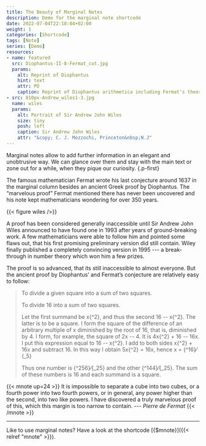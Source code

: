 ```yaml
---
title: The Beauty of Marginal Notes
description: Demo for the marginal note shortcode
date: 2022-07-04T22:18:04+02:00
weight: 1
categories: [Shortcode]
tags: [Note]
series: [Demo]
resources:
- name: featured
  src: Diophantus-II-8-Fermat_cut.jpg
  params:
    alt: Reprint of Diophantus
    hint: text
    attr: PD
    caption: Reprint of Diophantus arithmetica including Fermat’s theorem
- src: 810px-Andrew_wiles1-3.jpg
  name: wiles
  params:
    alt: Portrait of Sir Andrew John Wiles
    size: tiny
    posh: left 
    caption: Sir Andrew John Wiles
    attr: "&copy; C. J. Mozzochi, Princeton&nbsp;N.J"
---
```


Marginal notes allow to add further information in an elegant and unobtrusive way. We can glance over them and stay with the main text or zone out for a while, when they pique our curiosity.
{.p-first} <!--more-->

The famous mathematician Fermat wrote his last conjecture around 1637 in the marginal column besides an ancient Greek proof by Diophantus. The “marvelous proof” Fermat mentioned there has never been uncovered and his note kept mathematicians wondering for over 350 years.

{{< figure wiles />}}

A proof has been considered generally inaccessible until Sir Andrew John Wiles announced to have found one in 1993 after years of ground-breaking work. A few mathematicians were able to follow him and pointed some flaws out, that his first promising preliminary version did still contain. Wiley finally published a completely convincing version in 1995 --- a break-through in number theory which won him a few prizes.  

The proof is so advanced, that its still inaccessible to almost everyone. But the ancient proof by Diophantus’ and Fermat’s conjecture are relatively easy to follow:  

> To divide a given square into a sum of two squares.
>
> To divide 16 into a sum of two squares.
>
> Let the first summand be x{^2}, and thus the second 16 -- x{^2}. The latter is to be a square. I form the square of the difference of an arbitrary multiple of x diminished by the root of 16, that is, diminished by 4. I form, for example, the square of 2x -- 4. It is 4x{^2} + 16 -- 16x. I put this expression equal to 16 -- x{^2}. I add to both sides x{^2} + 16x and subtract 16. In this way I obtain 5x{^2} = 16x, hence x = {^16}&frasl;{_5}
>
> Thus one number is {^256}&frasl;{_25} and the other {^144}&frasl;{_25}. The sum of these numbers is 16 and each summand is a square.

{{< mnote up=24 >}}
It is impossible to separate a cube into two cubes, or a fourth power into two fourth powers, or in general, any power higher than the second, into two like powers. I have discovered a truly marvelous proof of this, which this margin is too narrow to contain. --- _Pierre de Fermat_
{{< /mnote >}}

---

Like to use marginal notes? Have a look at the shortcode [{$mnote}]({{< relref "mnote" >}}).
